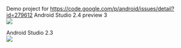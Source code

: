 Demo project for https://code.google.com/p/android/issues/detail?id=279612
Android Studio 2.4 preview 3  
<img src="https://preview.ibb.co/ku9mBF/Screen_Shot_2017_03_30_at_2_40_16_PM.png" />

Android Studio 2.3  
<img src="https://preview.ibb.co/gLQEWF/Screen_Shot_2017_03_29_at_4_50_28_PM.png" />

